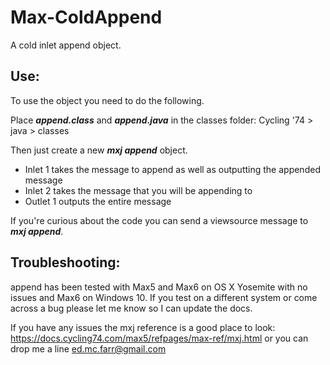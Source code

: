 # Max-ColdAppend
A cold inlet append object.
<h2>Use: </h2>

To use the object you need to do the following.

Place <i><b>append.class</b></i> and <i><b>append.java</b></i> in the classes folder:
Cycling '74 > java > classes

Then just create a new <i><b>mxj append</b></i> object. 
<ul>
<li>Inlet 1 takes the message to append as well as outputting the appended message</li>
<li>Inlet 2 takes the message that you will be appending to</li>

<li>Outlet 1 outputs the entire message</li>
</ul>

If you're curious about the code you can send a viewsource message to <i><b>mxj append</b></i>.

<h2>Troubleshooting: </h2>

append has been tested with Max5 and Max6 on OS X Yosemite with no issues and Max6 on Windows 10.  If you test on a different system or come across a bug please let me know so I can update the docs. 

If you have any issues the mxj reference is a good place to look: https://docs.cycling74.com/max5/refpages/max-ref/mxj.html or you can drop me a line ed.mc.farr@gmail.com

